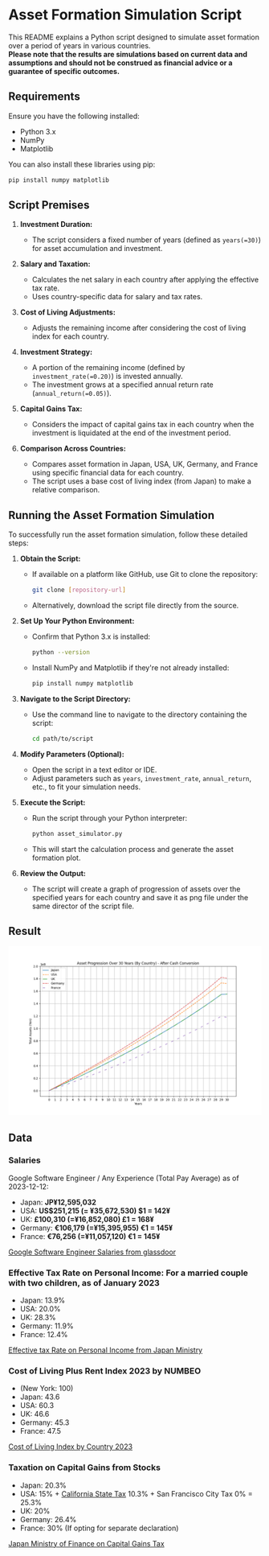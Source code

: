 # Asset Formation Simulation Script

This README explains a Python script designed to simulate asset formation over a period of years in various countries.  
**Please note that the results are simulations based on current data and assumptions and should not be construed as financial advice or a guarantee of specific outcomes.**


## Requirements

Ensure you have the following installed:
- Python 3.x
- NumPy
- Matplotlib

You can also install these libraries using pip:
```bash
pip install numpy matplotlib
```

## Script Premises

1. **Investment Duration:**
   - The script considers a fixed number of years (defined as `years(=30)`) for asset accumulation and investment.

2. **Salary and Taxation:**
   - Calculates the net salary in each country after applying the effective tax rate.
   - Uses country-specific data for salary and tax rates.

3. **Cost of Living Adjustments:**
   - Adjusts the remaining income after considering the cost of living index for each country.

4. **Investment Strategy:**
   - A portion of the remaining income (defined by `investment_rate(=0.20)`) is invested annually.
   - The investment grows at a specified annual return rate (`annual_return(=0.05)`).

5. **Capital Gains Tax:**
   - Considers the impact of capital gains tax in each country when the investment is liquidated at the end of the investment period.

6. **Comparison Across Countries:**
   - Compares asset formation in Japan, USA, UK, Germany, and France using specific financial data for each country.
   - The script uses a base cost of living index (from Japan) to make a relative comparison.


## Running the Asset Formation Simulation

To successfully run the asset formation simulation, follow these detailed steps:

1. **Obtain the Script:**
   - If available on a platform like GitHub, use Git to clone the repository:
     ```bash
     git clone [repository-url]
     ```
   - Alternatively, download the script file directly from the source.

2. **Set Up Your Python Environment:**
   - Confirm that Python 3.x is installed:
     ```bash
     python --version
     ```
   - Install NumPy and Matplotlib if they're not already installed:
     ```bash
     pip install numpy matplotlib
     ```

3. **Navigate to the Script Directory:**
   - Use the command line to navigate to the directory containing the script:
     ```bash
     cd path/to/script
     ```

4. **Modify Parameters (Optional):**
   - Open the script in a text editor or IDE.
   - Adjust parameters such as `years`, `investment_rate`, `annual_return`, etc., to fit your simulation needs.

5. **Execute the Script:**
   - Run the script through your Python interpreter:
     ```bash
     python asset_simulator.py
     ```
   - This will start the calculation process and generate the asset formation plot.

6. **Review the Output:**
   - The script will create a graph of progression of assets over the specified years for each country and save it as png file under the same director of the script file.

## Result

![Asset Progression Over Time](assets_over_time.png)

## Data
### Salaries

Google Software Engineer / Any Experience (Total Pay Average) as of 2023-12-12:

- Japan: **JP¥12,595,032**
- USA: **US$251,215 (= ¥35,672,530) $1 = 142¥**
- UK: **£100,310 (=¥16,852,080) £1 = 168¥**
- Germany: **€106,179 (=¥15,395,955) €1 = 145¥**
- France: **€76,256 (=¥11,057,120) €1 = 145¥**

[Google Software Engineer Salaries from glassdoor](https://www.glassdoor.co.uk/Salary/Google-Software-Engineer-Salaries-E9079_D_KO7,24.htm?selectedLocationString=N,226&filter.jobTitleExact=Software+Engineer&employerId=9079&experienceLevel=)

### **Effective Tax Rate on Personal Income**: For a married couple with two children, as of January 2023

- Japan: 13.9%
- USA: 20.0%
- UK: 28.3%
- Germany: 11.9%
- France: 12.4%

[Effective tax Rate on Personal Income from Japan Ministry](https://www.mof.go.jp/tax_policy/summary/income/028a.pdf)

### Cost of Living Plus Rent Index 2023 by NUMBEO

- (New York: 100)
- Japan: 43.6
- USA: 60.3
- UK: 46.6
- Germany: 45.3
- France: 47.5

[Cost of Living Index by Country 2023](https://www.numbeo.com/cost-of-living/rankings_by_country.jsp?title=2023)

### Taxation on Capital Gains from Stocks

- Japan: 20.3%
- USA: 15% + [California State Tax](https://www.tax-brackets.org/californiataxtable) 10.3% + San Francisco City Tax 0% = 25.3%
- UK: 20%
- Germany: 26.4%
- France: 30% (If opting for separate declaration)

[Japan Ministry of Finance on Capital Gains Tax](https://www.mof.go.jp/tax_policy/summary/income/kabu04.pdf)

